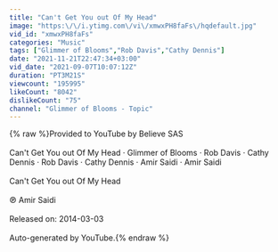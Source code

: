 ```yaml
---
title: "Can't Get You out Of My Head"
image: "https:\/\/i.ytimg.com\/vi\/xmwxPH8faFs\/hqdefault.jpg"
vid_id: "xmwxPH8faFs"
categories: "Music"
tags: ["Glimmer of Blooms","Rob Davis","Cathy Dennis"]
date: "2021-11-21T22:47:34+03:00"
vid_date: "2021-09-07T10:07:12Z"
duration: "PT3M21S"
viewcount: "195995"
likeCount: "8042"
dislikeCount: "75"
channel: "Glimmer of Blooms - Topic"
---
```

{% raw %}Provided to YouTube by Believe SAS<br /><br />Can't Get You out Of My Head · Glimmer of Blooms · Rob Davis · Cathy Dennis · Rob Davis · Cathy Dennis · Amir Saidi · Amir Saidi<br /><br />Can't Get You out Of My Head<br /><br />℗ Amir Saidi<br /><br />Released on: 2014-03-03<br /><br />Auto-generated by YouTube.{% endraw %}
